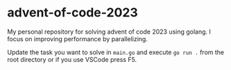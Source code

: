 # advent-of-code-2023

My personal repository for solving advent of code 2023 using golang.
I focus on improving performance by parallelizing.

Update the task you want to solve in `main.go` and execute `go run .` from the root directory or if you use VSCode press F5.
